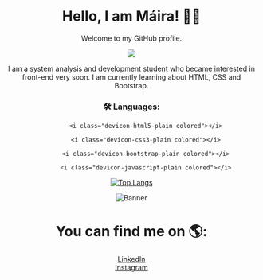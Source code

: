 <head>
  <div align="center">
  
<link rel="stylesheet" type='text/css' href="https://cdn.jsdelivr.net/gh/devicons/devicon@latest/devicon.min.css" />
          

# Hello, I am Máira! 👱‍♀
Welcome to my GitHub profile.

<div id="header" align="center">
  <img src="[[https://media.giphy.com/media/M9gbBd9nbDrOTu1Mqx/giphy.gif](https://giphy.com/gifs/Pluralsight-computer-technology-coding-L1R1tvI9svkIWwpVYr)](https://media.giphy.com/media/v1.Y2lkPTc5MGI3NjExd2k3NDkwbDY3NmkzamljeXRmMjA4YTJ5OWFueGNiZGJ4aGFvZGxvdiZlcD12MV9pbnRlcm5hbF9naWZfYnlfaWQmY3Q9Zw/L1R1tvI9svkIWwpVYr/giphy.gif)"/>
</div>

I am a system analysis and development student who became interested in front-end very soon. I am currently learning about HTML, CSS and Bootstrap. 

</head>

<body>

<div align="center">
  
  ### :hammer_and_wrench: Languages:

            
            <i class="devicon-html5-plain colored"></i>
            
            <i class="devicon-css3-plain colored"></i>
            
            <i class="devicon-bootstrap-plain colored"></i>
            
            <i class="devicon-javascript-plain colored"></i>


</div>

<div>
  
  [![Top Langs](https://github-readme-stats.vercel.app/api/top-langs/?username=mayacdev)](https://github.com/mayacdev/github-readme-stats)

![Banner](https://hermes.dio.me/public-users/malmeidac210/share/b42eb7d9fcd9b690f5021995c5df2fc2.png)

</div>

# You can find me on 🌎:<br>
<a href="https://www.linkedin.com/in/mairaalmeidac/">LinkedIn</a><br>
<a href="https://www.instagram.com/deucemaycare/">Instagram</a>

</body>


<!---
mayacdev/mayacdev is a ✨ special ✨ repository because its `README.md` (this file) appears on your GitHub profile.
You can click the Preview link to take a look at your changes.
--->
